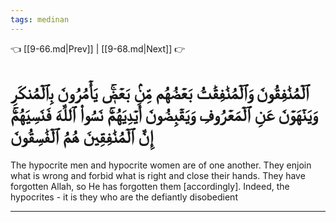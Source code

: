 ```yaml
---
tags: medinan
---
```


👈 [[9-66.md|Prev]] | [[9-68.md|Next]] 👉

# ٱلۡمُنَٰفِقُونَ وَٱلۡمُنَٰفِقَٰتُ بَعۡضُهُم مِّنۢ بَعۡضٖۚ يَأۡمُرُونَ بِٱلۡمُنكَرِ وَيَنۡهَوۡنَ عَنِ ٱلۡمَعۡرُوفِ وَيَقۡبِضُونَ أَيۡدِيَهُمۡۚ نَسُواْ ٱللَّهَ فَنَسِيَهُمۡۚ إِنَّ ٱلۡمُنَٰفِقِينَ هُمُ ٱلۡفَٰسِقُونَ

The hypocrite men and hypocrite women are of one another. They enjoin what is wrong and forbid what is right and close their hands. They have forgotten Allah, so He has forgotten them [accordingly]. Indeed, the hypocrites - it is they who are the defiantly disobedient

---

